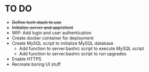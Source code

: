 # TO DO
- ~~Define tech stack to use~~
- ~~Initialize server and app/client~~
- WIP: Add login and user authentication
- Create docker container for deployment
- Create MySQL script to initialize MySQL database
    - Add function to server.bashrc script to execute MySQL script
    - Add function to server.bashrc script to run upgrades
- Enable HTTPS
- Recreate boring UI stuff